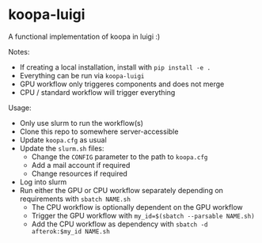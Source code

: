 # koopa-luigi
A functional implementation of koopa in luigi :)

Notes:
* If creating a local installation, install with `pip install -e .`
* Everything can be run via `koopa-luigi`
* GPU workflow only triggeres components and does not merge
* CPU / standard workflow will trigger everything

Usage:
* Only use slurm to run the workflow(s)
* Clone this repo to somewhere server-accessible
* Update `koopa.cfg` as usual
* Update the `slurm.sh` files:
	* Change the `CONFIG` parameter to the path to `koopa.cfg`
	* Add a mail account if required
	* Change resources if required
* Log into slurm
* Run either the GPU or CPU workflow separately depending on requirements with `sbatch NAME.sh`
	* The CPU workflow is optionally dependent on the GPU workflow
	* Trigger the GPU workflow with `my_id=$(sbatch --parsable NAME.sh)`
	* Add the CPU workflow as dependency with `sbatch -d afterok:$my_id NAME.sh`
